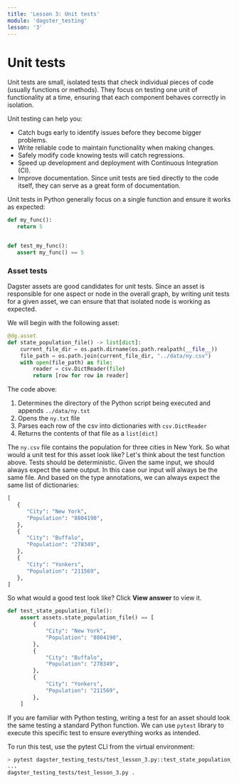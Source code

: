 ```yaml
---
title: 'Lesson 3: Unit tests'
module: 'dagster_testing'
lesson: '3'
---
```


# Unit tests

Unit tests are small, isolated tests that check individual pieces of code (usually functions or methods). They focus on testing one unit of functionality at a time, ensuring that each component behaves correctly in isolation.

Unit testing can help you:

* Catch bugs early to identify issues before they become bigger problems.
* Write reliable code to maintain functionality when making changes.
* Safely modify code knowing tests will catch regressions.
* Speed up development and deployment with Continuous Integration (CI).
* Improve documentation. Since unit tests are tied directly to the code itself, they can serve as a great form of documentation.

Unit tests in Python generally focus on a single function and ensure it works as expected:

```python
def my_func():
   return 5


def test_my_func():
   assert my_func() == 5
```

### Asset tests

Dagster assets are good candidates for unit tests. Since an asset is responsible for one aspect or node in the overall graph, by writing unit tests for a given asset, we can ensure that that isolated node is working as expected.

We will begin with the following asset:

```python
@dg.asset
def state_population_file() -> list[dict]:
    current_file_dir = os.path.dirname(os.path.realpath(__file__))
    file_path = os.path.join(current_file_dir, "../data/ny.csv")
    with open(file_path) as file:
        reader = csv.DictReader(file)
        return [row for row in reader]
```

The code above:

1. Determines the directory of the Python script being executed and appends `../data/ny.txt`
2. Opens the `ny.txt` file
3. Parses each row of the csv into dictionaries with `csv.DictReader` 
4. Returns the contents of that file as a `list[dict]`

The `ny.csv` file contains the population for three cities in New York. So what would a unit test for this asset look like? Let's think about the test function above. Tests should be deterministic. Given the same input, we should always expect the same output. In this case our input will always be the same file. And based on the type annotations, we can always expect the same list of dictionaries:

```python
[
   {
      "City": "New York",
      "Population": "8804190",
   },
   {
      "City": "Buffalo",
      "Population": "278349",
   },
   {
      "City": "Yonkers",
      "Population": "211569",
   },
]
```

So what would a good test look like? Click **View answer** to view it.

```python {% obfuscated="true" %}
def test_state_population_file():
    assert assets.state_population_file() == [
        {
            "City": "New York",
            "Population": "8804190",
        },
        {
            "City": "Buffalo",
            "Population": "278349",
        },
        {
            "City": "Yonkers",
            "Population": "211569",
        },
    ]
```

If you are familiar with Python testing, writing a test for an asset should look the same testing a standard Python function. We can use `pytest` library to execute this specific test to ensure everything works as intended.

To run this test, use the pytest CLI from the virtual environment:

```bash
> pytest dagster_testing_tests/test_lesson_3.py::test_state_population_file
...
dagster_testing_tests/test_lesson_3.py .                                                          [100%]
```